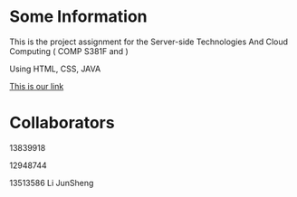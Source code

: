 # Some Information
This is the project assignment for the Server-side Technologies And Cloud Computing ( COMP S381F and ) 

Using HTML, CSS, JAVA

[This is our link](https://three81project-group24.onrender.com)

# Collaborators

13839918

12948744

13513586 Li JunSheng

 
	
